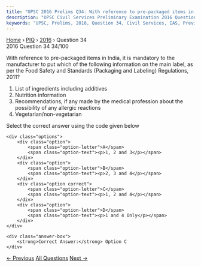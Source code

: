 ```yaml
---
title: "UPSC 2016 Prelims Q34: With reference to pre-packaged items in India, it is mandato..."
description: "UPSC Civil Services Preliminary Examination 2016 Question 34 with options and answer"
keywords: "UPSC, Prelims, 2016, Question 34, Civil Services, IAS, Previous Year Questions"
---
```


<nav class="breadcrumb">
    <a href="../../">Home</a>
    <span>›</span>
    <a href="../">PIQ</a>
    <span>›</span>
    <a href="./">2016</a>
    <span>›</span>
    <span>Question 34</span>
</nav>

<div class="question-header">
    <div class="question-meta">
        <span class="year-badge">2016</span>
        <span class="question-number">Question 34</span>
        <span class="progress">34/100</span>
    </div>
    <div class="progress-bar">
        <div class="progress-fill" style="width: 34.0%"></div>
    </div>
</div>

<div class="question-content">
    <div class="question-text">
        <p>With reference to pre-packaged items in India, it is mandatory to the<br />
manufacturer to put which of the following information on the main label, as<br />
per the Food Safety and Standards (Packaging and Labeling) Regulations, 2011?</p>
<ol>
<li>List of ingredients including additives </li>
<li>Nutrition information</li>
<li>Recommendations, if any made by the medical profession about the possibility of any allergic reactions</li>
<li>Vegetarian/non-vegetarian</li>
</ol>
<p>Select the correct answer using the code given below</p>
    </div>
    
    <div class="options">
        <div class="option">
            <span class="option-letter">A</span>
            <span class="option-text"><p>1, 2 and 3</p></span>
        </div>
        <div class="option">
            <span class="option-letter">B</span>
            <span class="option-text"><p>2, 3 and 4</p></span>
        </div>
        <div class="option correct">
            <span class="option-letter">C</span>
            <span class="option-text"><p>1, 2 and 4</p></span>
        </div>
        <div class="option">
            <span class="option-letter">D</span>
            <span class="option-text"><p>1 and 4 Only</p></span>
        </div>
    </div>

    <div class="answer-box">
        <strong>Correct Answer:</strong> Option C
    </div>
</div>

<div class="question-nav">
    <a href="../q033-which-of-the-following-best-describe-the-aim-of-gr/" class="nav-btn prev">← Previous</a>
    <a href="../" class="nav-btn center">All Questions</a>
    <a href="../q035-project-loon-sometimes-seen-in-the-news-is-related/" class="nav-btn next">Next →</a>
</div>
